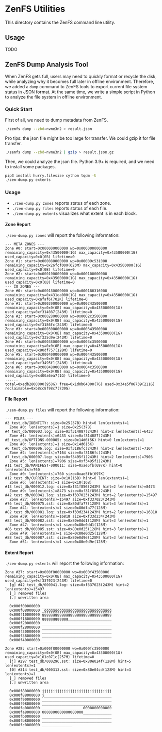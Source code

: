 # ZenFS Utilities

This directory contains the ZenFS command line utility.

## Usage

TODO

## ZenFS Dump Analysis Tool

When ZenFS gets full, users may need to quickly format or recycle the disk,
while analyzing why it becomes full later in offline environment. Therefore,
we added a `dump` command to ZenFS tools to export current file system status
in JSON format. At the same time, we write a simple script in Python to
analyze the file system in offline environment.

### Quick Start

First of all, we need to dump metadata from ZenFS.

```bash
./zenfs dump --zbd=nvme3n2 > result.json
```

Pro tips: the json file might be too large for transfer. We could gzip it for
file transfer.

```bash
./zenfs dump --zbd=nvme3n2 | gzip > result.json.gz
```

Then, we could analyze the json file. Python 3.9+ is required, and we need to
install some packages.

```bash
pip3 install hurry.filesize cython tqdm -U
./zen-dump.py extents
```

### Usage

* `./zen-dump.py zones` reports status of each zone.
* `./zen-dump.py files` reports status of each file.
* `./zen-dump.py extents` visualizes what extent is in each block.

#### Zone Report

`./zen-dump.py zones` will report the following information:

```plain
--- META ZONES ---
Zone #0: start=0x000000000000 wp=0x000000000000 remaining_capacity=0x43500000(1G) max_capacity=0x43500000(1G) used_capacity=0x0(0B) lifetime=0
Zone #1: start=0x000080000000 wp=0x00009c531000 remaining_capacity=0x26fcf000(623M) max_capacity=0x43500000(1G) used_capacity=0x0(0B) lifetime=0
Zone #2: start=0x000100000000 wp=0x000100000000 remaining_capacity=0x43500000(1G) max_capacity=0x43500000(1G) used_capacity=0x0(0B) lifetime=0
--- IO ZONES ---
Zone #0: start=0x000180000000 wp=0x000180316000 remaining_capacity=0x431ea000(1G) max_capacity=0x43500000(1G) used_capacity=0xafaf6(702K) lifetime=0
Zone #1: start=0x000200000000 wp=0x000243500000 remaining_capacity=0x0(0B) max_capacity=0x43500000(1G) used_capacity=0xf314087(243M) lifetime=0
Zone #2: start=0x000280000000 wp=0x0002c3500000 remaining_capacity=0x0(0B) max_capacity=0x43500000(1G) used_capacity=0xf3186fc(243M) lifetime=0
Zone #3: start=0x000300000000 wp=0x000343500000 remaining_capacity=0x0(0B) max_capacity=0x43500000(1G) used_capacity=0xf335d9e(243M) lifetime=0
Zone #4: start=0x000380000000 wp=0x0003c3500000 remaining_capacity=0x0(0B) max_capacity=0x43500000(1G) used_capacity=0x80df757(128M) lifetime=0
Zone #5: start=0x000400000000 wp=0x000443500000 remaining_capacity=0x0(0B) max_capacity=0x43500000(1G) used_capacity=0xf3495f1(243M) lifetime=0
Zone #6: start=0x000480000000 wp=0x0004c3500000 remaining_capacity=0x0(0B) max_capacity=0x43500000(1G) used_capacity=0x400a6ea7(1G) lifetime=0
......
total=0xedb2800000(950G) free=0x1d0b64000(7G) used=0x34e5f06739(211G) reclaimable=0xb8cc8f98c7(739G)
```

#### File Report

`./zen-dump.py files` will report the following information:

```plain
--- FILES ---
#3 test_db/IDENTITY: size=0x25(37B) hint=0 len(extents)=1
  Zone #0: len(extents)=1 size=0x25(37B)
#4 test_db/000003.log: size=0xf314087(243M) hint=2 len(extents)=6433
  Zone #1: len(extents)=6433 size=0xf314087(243M)
#5 test_db/OPTIONS-000005: size=0x14d6(5K) hint=0 len(extents)=1
  Zone #0: len(extents)=1 size=0x14d6(5K)
#6 test_db/000006.log: size=0xf3186fc(243M) hint=2 len(extents)=7164
  Zone #2: len(extents)=7164 size=0xf3186fc(243M)
#7 test_db/000007.log: size=0xf3495f1(243M) hint=2 len(extents)=7906
  Zone #5: len(extents)=7906 size=0xf3495f1(243M)
#11 test_db/MANIFEST-000011: size=0xae5fb(697K) hint=0 len(extents)=760
  Zone #0: len(extents)=760 size=0xae5fb(697K)
#12 test_db/CURRENT: size=0x10(16B) hint=0 len(extents)=1
  Zone #6: len(extents)=1 size=0x10(16B)
#13 test_db/000012.log: size=0xf31f856(243M) hint=2 len(extents)=8473
  Zone #9: len(extents)=8473 size=0xf31f856(243M)
#42 test_db/000041.log: size=0xf337023(243M) hint=2 len(extents)=15497
  Zone #27: len(extents)=15497 size=0xf337023(243M)
#76 test_db/000075.sst: size=0x80dfa77(128M) hint=3 len(extents)=1
  Zone #41: len(extents)=1 size=0x80dfa77(128M)
#82 test_db/000081.log: size=0xf33d234(243M) hint=2 len(extents)=16818
  Zone #39: len(extents)=16818 size=0xf33d234(243M)
#83 test_db/000082.sst: size=0x80e0dd1(128M) hint=3 len(extents)=1
  Zone #47: len(extents)=1 size=0x80e0dd1(128M)
#86 test_db/000085.sst: size=0x80e0d25(128M) hint=3 len(extents)=1
  Zone #49: len(extents)=1 size=0x80e0d25(128M)
#88 test_db/000087.sst: size=0x80e0d9e(128M) hint=3 len(extents)=1
  Zone #51: len(extents)=1 size=0x80e0d9e(128M)
```

#### Extent Report

`./zen-dump.py extents` will report the following information:

```plain
Zone #27: start=0x000f00000000 wp=0x000f43500000 remaining_capacity=0x0(0B) max_capacity=0x43500000(1G) used_capacity=0xf337023(243M) lifetime=0
  [g] #42 test_db/000041.log: size=0xf337023(243M) hint=2 len(extents)=15497
  [_] removed files
  [.] unwritten area

  0x000f00000000 ________________________________
  0x000f08000000 _ggggggggggggggggggggggggggggggg
  0x000f10000000 gggggggggggggggggggggggggggggggg
  0x000f18000000 gggggggggggg____________________
  0x000f20000000 ________________________________
  0x000f28000000 ________________________________
  0x000f30000000 ________________________________
  0x000f38000000 ________________________________
  0x000f40000000 ______________

Zone #28: start=0x000f80000000 wp=0x000fc3500000 remaining_capacity=0x0(0B) max_capacity=0x43500000(1G) used_capacity=0x101c071c(257M) lifetime=0
  [j] #297 test_db/000296.sst: size=0x80e024f(128M) hint=5 len(extents)=1
  [0] #314 test_db/000313.sst: size=0x80e04cd(128M) hint=3 len(extents)=1
  [_] removed files
  [.] unwritten area

  0x000f80000000 jjjjjjjjjjjjjjjjjjjjjjjjjjjjjjjj
  0x000f88000000 j_______________________________
  0x000f90000000 ________________________________
  0x000f98000000 ________________________________
  0x000fa0000000 ___________________0000000000000
  0x000fa8000000 0000000000000000000_____________
  0x000fb0000000 ________________________________
  0x000fb8000000 ________________________________
  0x000fc0000000 ______________
```
